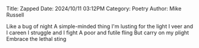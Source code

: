 Title: Zapped
Date: 2024/10/11 03:12PM
Category: Poetry
Author: Mike Russell

Like a bug of night
A simple-minded thing
I'm lusting for the light
I veer and I careen
I struggle and I fight
A poor and futile fling
But carry on my plight
Embrace the lethal sting
